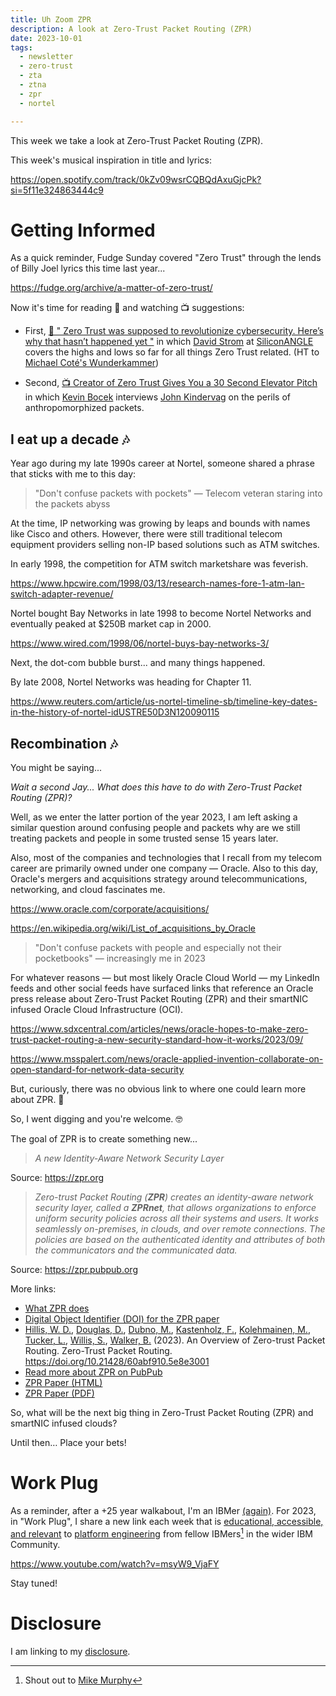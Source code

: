 ```yaml
---
title: Uh Zoom ZPR
description: A look at Zero-Trust Packet Routing (ZPR)
date: 2023-10-01
tags:
  - newsletter
  - zero-trust
  - zta
  - ztna
  - zpr
  - nortel

---
```

This week we take a look at Zero-Trust Packet Routing (ZPR).

This week's musical inspiration in title and lyrics:

https://open.spotify.com/track/0kZv09wsrCQBQdAxuGjcPk?si=5f11e324863444c9

# Getting Informed

As a quick reminder, Fudge Sunday covered "Zero Trust" through the lends of Billy Joel lyrics this time last year...

https://fudge.org/archive/a-matter-of-zero-trust/

Now it's time for reading 📖 and watching 📺 suggestions:

- First, [📖 " Zero Trust was supposed to revolutionize cybersecurity. Here’s why that hasn’t happened yet "](https://siliconangle.com/2023/06/28/zero-trust-supposed-revolutionize-cybersecurity-heres-hasnt-happened-yet/) in which [David Strom](https://www.linkedin.com/in/davidstrom/) at [SiliconANGLE](https://siliconangle.com) covers the highs and lows so far for all things Zero Trust related. (HT to [Michael Coté's Wunderkammer](https://newsletter.cote.io))

- Second, [📺 Creator of Zero Trust Gives You a 30 Second Elevator Pitch](https://www.youtube.com/watch?v=Ck0cPjb5_sg) in which [Kevin Bocek](https://www.linkedin.com/in/kevinbocek/) interviews [John Kindervag](https://www.linkedin.com/in/john-kindervag-40572b1/) on the perils of anthropomorphized packets.

##  I eat up a decade 🎶

Year ago during my late 1990s career at Nortel, someone shared a phrase that sticks with me to this day:

> "Don't confuse packets with pockets" — Telecom veteran staring into the packets abyss

At the time, IP networking was growing by leaps and bounds with names like Cisco and others. However, there were still traditional telecom equipment providers selling non-IP based solutions such as ATM switches.

In early 1998, the competition for ATM switch marketshare was feverish.

https://www.hpcwire.com/1998/03/13/research-names-fore-1-atm-lan-switch-adapter-revenue/

Nortel bought Bay Networks in late 1998 to become Nortel Networks and eventually peaked at $250B market cap in 2000.

https://www.wired.com/1998/06/nortel-buys-bay-networks-3/

Next, the dot-com bubble burst... and many things happened.

By late 2008, Nortel Networks was heading for Chapter 11.

https://www.reuters.com/article/us-nortel-timeline-sb/timeline-key-dates-in-the-history-of-nortel-idUSTRE50D3N120090115

## Recombination  🎶

You might be saying...

*Wait a second Jay... What does this have to do with Zero-Trust Packet Routing (ZPR)?*

Well, as we enter the latter portion of the year 2023, I am left asking a similar question around confusing people and packets why are we still treating packets and people in some trusted sense 15 years later.

Also, most of the companies and technologies that I recall from my telecom career are primarily owned under one company — Oracle. Also to this day, Oracle's mergers and acquisitions strategy around telecommunications, networking, and cloud fascinates me.

https://www.oracle.com/corporate/acquisitions/

https://en.wikipedia.org/wiki/List_of_acquisitions_by_Oracle

> "Don't confuse packets with people and especially not their pocketbooks" — increasingly me in 2023

For whatever reasons — but most likely Oracle Cloud World — my LinkedIn feeds and other social feeds have surfaced links that reference an Oracle press release about Zero-Trust Packet Routing (ZPR) and their smartNIC infused Oracle Cloud Infrastructure (OCI).

https://www.sdxcentral.com/articles/news/oracle-hopes-to-make-zero-trust-packet-routing-a-new-security-standard-how-it-works/2023/09/

https://www.msspalert.com/news/oracle-applied-invention-collaborate-on-open-standard-for-network-data-security

But, curiously, there was no obvious link to where one could learn more about ZPR. 🧐

So, I went digging and you're welcome. 🤓

The goal of ZPR is to create something new...

> *A new Identity-Aware Network Security Layer*

Source: https://zpr.org

> *Zero-trust Packet Routing (**ZPR**) creates an identity-aware network security layer, called a _**ZPRnet**_, that allows organizations to enforce uniform security policies across all their systems and users. It works seamlessly on-premises, in clouds, and over remote connections. The policies are based on the authenticated identity and attributes of both the communicators and the communicated data.* 

Source: https://zpr.pubpub.org

More links:

- [What ZPR does](https://zpr.org/what-zpr-does/)
- [Digital Object Identifier (DOI) for the ZPR paper](https://doi.org/10.21428/60abf910.5e8e3001) 
- [Hillis, W. D.](https://www.linkedin.com/in/danny-hillis-37b16167/), [Douglas, D.](https://www.linkedin.com/in/daviddouglas3/), [Dubno, M.](https://www.linkedin.com/in/michaeldubno/), [Kastenholz, F.](https://www.linkedin.com/in/frank-kastenholz-a081132/), [Kolehmainen, M.](https://www.linkedin.com/in/mathiask/), [Tucker, L.](https://www.linkedin.com/in/lewtucker/), [Willis, S.](https://doi.org/10.21428/60abf910.5e8e3001), [Walker, B.](https://www.linkedin.com/in/bjnwalker/) (2023). An Overview of Zero-trust Packet Routing. Zero-Trust Packet Routing. https://doi.org/10.21428/60abf910.5e8e3001
- [Read more about ZPR on PubPub](https://zpr.pubpub.org)
- [ZPR Paper (HTML)](https://zpr.pubpub.org/pub/0tdynxii/release/1)
- [ZPR Paper (PDF)](https://zpr.org/wp-content/uploads/2023/09/An-Overview-of-Zero-trust-Packet-Routing.pdf)

So, what will be the next big thing in Zero-Trust Packet Routing (ZPR) and smartNIC infused clouds?

Until then… Place your bets!

# Work Plug

As a reminder, after a +25 year walkabout, I'm an IBMer [(again)](https://jaycuthrell.com/about/). For 2023, in "Work Plug", I share a new link each week that is [educational, accessible, and relevant](https://www.youtube.com/watch?v=msyW9_VjaFY) to [platform engineering](https://www.ibm.com/consulting/platform-engineering-services) from fellow IBMers[^IBMer] in the wider IBM Community.

https://www.youtube.com/watch?v=msyW9_VjaFY

Stay tuned!

# Disclosure

I am linking to my [disclosure](https://jaycuthrell.com/disclosure/).

[^IBMer]: Shout out to [Mike Murphy](https://www.linkedin.com/in/mcwmurphy/)
